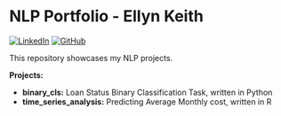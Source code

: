 # NLP Portfolio - Ellyn Keith

[![LinkedIn](https://img.shields.io/badge/-LinkedIn-%230077B5?style=for-the-badge&logo=linkedin&logoColor=white)](https://www.linkedin.com/in/ellynkeith/)
[![GitHub](https://img.shields.io/badge/-GitHub-%23242929?style=for-the-badge&logo=github&logoColor=white)](https://github.com/ellynkeith)

This repository showcases my NLP projects.

**Projects:**

* **binary_cls:** Loan Status Binary Classification Task, written in Python
* **time_series_analysis:** Predicting Average Monthly cost, written in R
